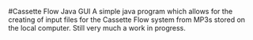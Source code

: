 #Cassette Flow Java GUI
A simple java program which allows for the creating of input files for the Cassette Flow
system from MP3s stored on the local computer. Still very much a work in progress.